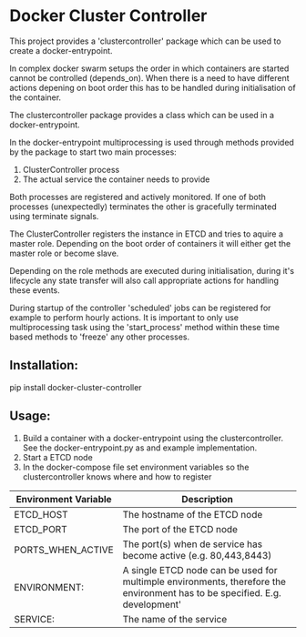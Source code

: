 # Docker Cluster Controller

This project provides a 'clustercontroller' package which can be used to create a docker-entrypoint.

In complex docker swarm setups the order in which containers are started cannot be controlled (depends_on). When there
is a need to have different actions depening on boot order this has to be handled during initialisation of the 
container.

The clustercontroller package provides a class which can be used in a docker-entrypoint. 

In the docker-entrypoint multiprocessing is used through methods provided by the package to start two main processes:

1. ClusterController process
2. The actual service the container needs to provide

Both processes are registered and actively monitored. If one of both processes (unexpectedly) terminates the other
is gracefully terminated using terminate signals.

The ClusterController registers the instance in ETCD and tries to aquire a master role. Depending on the boot order
of containers it will either get the master role or become slave.

Depending on the role methods are executed during initialisation, during it's lifecycle any state transfer will also
call appropriate actions for handling these events.

During startup of the controller 'scheduled' jobs can be registered for example to perform hourly actions. It is
important to only use multiprocessing task using the 'start_process' method within these time based methods to 'freeze'
any other processes.



## Installation:

pip install docker-cluster-controller


## Usage:

1. Build a container with a docker-entrypoint using the clustercontroller. See the docker-entrypoint.py as and example implementation.
1. Start a ETCD node
2. In the docker-compose file set environment variables so the clustercontroller knows where and how to register

|Environment Variable |Description |
|---------------------|------------|
|ETCD_HOST |The hostname of the ETCD node |
|ETCD_PORT |The port of the ETCD node |
|PORTS_WHEN_ACTIVE | The port(s) when de service has become active (e.g. 80,443,8443)
|ENVIRONMENT: | A single ETCD node can be used for multimple environments, therefore the environment has to be specified. E.g. development'|
|SERVICE: |The name of the service |


